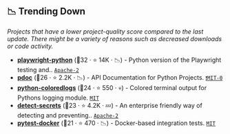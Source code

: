 ## 📉 Trending Down

_Projects that have a lower project-quality score compared to the last update. There might be a variety of reasons such as decreased downloads or code activity._

- <b><a href="https://github.com/microsoft/playwright-python">playwright-python</a></b> (🥈32 ·  ⭐ 14K · 📉) - Python version of the Playwright testing and.. <code><a href="http://bit.ly/3nYMfla">Apache-2</a></code>
- <b><a href="https://github.com/mitmproxy/pdoc">pdoc</a></b> (🥈26 ·  ⭐ 2.2K · 📉) - API Documentation for Python Projects. <code><a href="https://tldrlegal.com/search?q=MIT-0">❗️MIT-0</a></code>
- <b><a href="https://github.com/xolox/python-coloredlogs">python-coloredlogs</a></b> (🥉24 ·  ⭐ 550 · 💀) - Colored terminal output for Pythons logging module. <code><a href="http://bit.ly/34MBwT8">MIT</a></code>
- <b><a href="https://github.com/Yelp/detect-secrets">detect-secrets</a></b> (🥉23 ·  ⭐ 4.2K · 💤) - An enterprise friendly way of detecting and preventing.. <code><a href="http://bit.ly/3nYMfla">Apache-2</a></code>
- <b><a href="https://github.com/avast/pytest-docker">pytest-docker</a></b> (🥉21 ·  ⭐ 470 · 📉) - Docker-based integration tests. <code><a href="http://bit.ly/34MBwT8">MIT</a></code> <code><img src="https://docs.pytest.org/en/stable/_static/favicon.png" style="display:inline;" width="13" height="13"></code>

